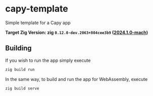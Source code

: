 # capy-template
Simple template for a Capy app

**Target Zig Version: zig `0.12.0-dev.2063+804cee3b9` ([2024.1.0-mach](https://machengine.org/about/nominated-zig/))**

## Building
If you wish to run the app simply execute
```sh
zig build run
```

In the same way, to build and run the app for WebAssembly, execute
```sh
zig build serve
```
